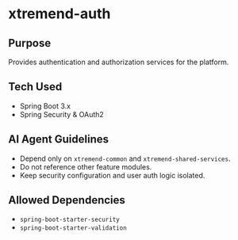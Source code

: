 # xtremend-auth

## Purpose
Provides authentication and authorization services for the platform.

## Tech Used
- Spring Boot 3.x
- Spring Security & OAuth2

## AI Agent Guidelines
- Depend only on `xtremend-common` and `xtremend-shared-services`.
- Do not reference other feature modules.
- Keep security configuration and user auth logic isolated.

## Allowed Dependencies
- `spring-boot-starter-security`
- `spring-boot-starter-validation`
